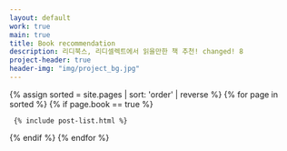 ```yaml
---
layout: default
work: true
main: true
title: Book recommendation
description: 리디북스, 리디셀렉트에서 읽을만한 책 추천! changed! 8
project-header: true
header-img: "img/project_bg.jpg"
---
```


<div class="catalogue">
{% assign sorted = site.pages | sort: 'order' | reverse %}
{% for page in sorted %}
{% if page.book == true %}

     {% include post-list.html %}

{% endif %}
{% endfor %}
</div>
